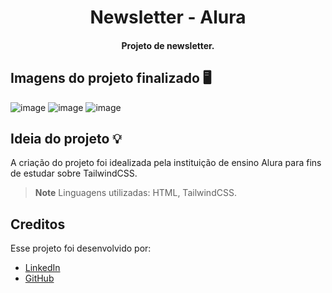 <h1 align="center">
  Newsletter - Alura
  <br>
</h1>

<h4 align="center">Projeto de newsletter.</h4>


## Imagens do projeto finalizado 🖥️
![image](https://user-images.githubusercontent.com/90341044/219293817-1807cb75-b062-4dd5-af2c-58a8c7d7af89.png)
![image](https://user-images.githubusercontent.com/90341044/219293920-f7200ed5-bd77-48cb-8e50-9e82aa89cfda.png)
![image](https://user-images.githubusercontent.com/90341044/219294021-ed0e8b71-eae7-441b-8b84-14b252b4a09b.png)


## Ideia do projeto 💡
A criação do projeto foi idealizada pela instituição de ensino Alura para fins de estudar sobre TailwindCSS.

> **Note**
> Linguagens utilizadas: HTML, TailwindCSS.



## Creditos

Esse projeto foi desenvolvido por:

- [LinkedIn](https://www.linkedin.com/in/pedroherna/)
- [GitHub](https://github.com/PedroHerna)
